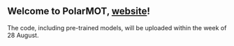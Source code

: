 ## Welcome to PolarMOT, [website](https://polarmot.github.io/)!

The code, including pre-trained models, will be uploaded within the week of 28 August.
